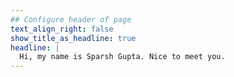 ```yaml
---
## Configure header of page
text_align_right: false
show_title_as_headline: true
headline: |
  Hi, my name is Sparsh Gupta. Nice to meet you.
---
```


<!-- this is a subheadline -->